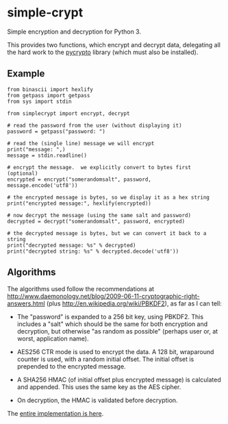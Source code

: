 simple-crypt
============

Simple encryption and decryption for Python 3.

This provides two functions, which encrypt and decrypt data, delegating all
the hard work to the [pycrypto](https://www.dlitz.net/software/pycrypto)
library (which must also be installed).

Example
-------

    from binascii import hexlify
    from getpass import getpass
    from sys import stdin

    from simplecrypt import encrypt, decrypt

    # read the password from the user (without displaying it)
    password = getpass("password: ")

    # read the (single line) message we will encrypt
    print("message: ",)
    message = stdin.readline()

    # encrypt the message.  we explicitly convert to bytes first (optional)
    encrypted = encrypt("somerandomsalt", password, message.encode('utf8'))

    # the encrypted message is bytes, so we display it as a hex string
    print("encrypted message:", hexlify(encrypted))

    # now decrypt the message (using the same salt and password)
    decrypted = decrypt("somerandomsalt", password, encrypted)

    # the decrypted message is bytes, but we can convert it back to a string
    print("decrypted message: %s" % decrypted)
    print("decrypted string: %s" % decrypted.decode('utf8'))

Algorithms
----------

The algorithms used follow the recommendations at
http://www.daemonology.net/blog/2009-06-11-cryptographic-right-answers.html
(plus http://en.wikipedia.org/wiki/PBKDF2), as far as I can tell:

* The "password" is expanded to a 256 bit key, using PBKDF2.  This includes
  a "salt" which should be the same for both encryption and decryption, but
  otherwise "as random as possible" (perhaps user or, at worst, application
  name).

* AES256 CTR mode is used to encrypt the data.  A 128 bit, wraparound counter
  is used, with a random initial offset.  The initial offset is prepended to
  the encrypted message.

* A SHA256 HMAC (of initial offset plus encrypted message) is calculated and
  appended.  This uses the same key as the AES cipher.

* On decryption, the HMAC is validated before decryption.

The [entire implementation is here](https://github.com/andrewcooke/simple-crypt/blob/master/src/simplecrypt/__init__.py).
